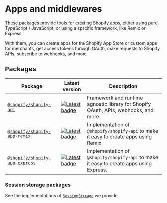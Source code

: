 # Apps and middlewares

These packages provide tools for creating Shopify apps, either using pure TypeScript / JavaScript, or using a specific framework, like Remix or Express.

With them, you can create apps for the Shopify App Store or custom apps for merchants, get access tokens through OAuth, make requests to Shopify APIs, subscribe to webhooks, and more.

## Packages

| Package                                                        | Latest version                                                                                                                                      | Description                                                                            |
| -------------------------------------------------------------- | --------------------------------------------------------------------------------------------------------------------------------------------------- | -------------------------------------------------------------------------------------- |
| [`@shopify/shopify-api`](./shopify-api#readme)                 | [![Latest badge](https://img.shields.io/npm/v/@shopify/shopify-api/latest.svg)](https://www.npmjs.com/package/@shopify/shopify-api)                 | Framework and runtime agnostic library for Shopify OAuth, APIs, webhooks, and more.    |
| [`@shopify/shopify-app-remix`](./shopify-app-remix#readme)     | [![Latest badge](https://img.shields.io/npm/v/@shopify/shopify-app-remix/latest.svg)](https://www.npmjs.com/package/@shopify/shopify-app-remix)     | Implementation of `@shopify/shopify-api` to make it easy to create apps using Remix.   |
| [`@shopify/shopify-app-express`](./shopify-app-express#readme) | [![Latest badge](https://img.shields.io/npm/v/@shopify/shopify-app-express/latest.svg)](https://www.npmjs.com/package/@shopify/shopify-app-express) | Implementation of `@shopify/shopify-api` to make it easy to create apps using Express. |

### Session storage packages

See the implementations of [`SessionStorage`](./session-storage) we provide.
